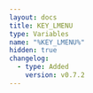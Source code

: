 ```yaml
---
layout: docs
title: KEY_LMENU
type: Variables
name: "%KEY_LMENU%"
hidden: true
changelog:
  - type: Added
    version: v0.7.2
---
```

